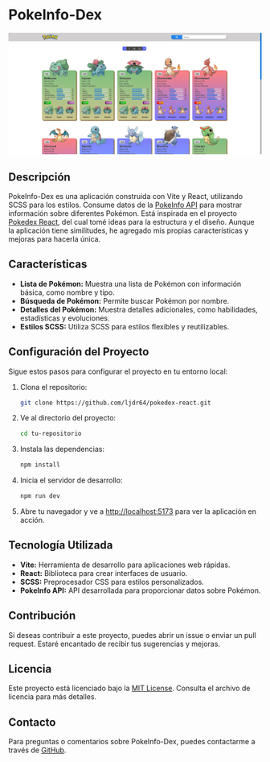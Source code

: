 # PokeInfo-Dex

![PokeInfo-Dex](./src/assets/home_page.png)

## Descripción

PokeInfo-Dex es una aplicación construida con Vite y React, utilizando SCSS para los estilos. Consume datos de la [PokeInfo API](https://pokemon-api-opal.vercel.app) para mostrar información sobre diferentes Pokémon. Está inspirada en el proyecto [Pokedex React](https://github.com/rolando-d3v/pokedex-react), del cual tomé ideas para la estructura y el diseño. Aunque la aplicación tiene similitudes, he agregado mis propias características y mejoras para hacerla única.

## Características

- **Lista de Pokémon:** Muestra una lista de Pokémon con información básica, como nombre y tipo.
- **Búsqueda de Pokémon:** Permite buscar Pokémon por nombre.
- **Detalles del Pokémon:** Muestra detalles adicionales, como habilidades, estadísticas y evoluciones.
- **Estilos SCSS:** Utiliza SCSS para estilos flexibles y reutilizables.

## Configuración del Proyecto

Sigue estos pasos para configurar el proyecto en tu entorno local:

1. Clona el repositorio:

   ```bash
   git clone https://github.com/ljdr64/pokedex-react.git
   ```

2. Ve al directorio del proyecto:

   ```bash
   cd tu-repositorio
   ```

3. Instala las dependencias:

   ```bash
   npm install
   ```

4. Inicia el servidor de desarrollo:

   ```bash
   npm run dev
   ```

5. Abre tu navegador y ve a [http://localhost:5173](http://localhost:5173) para ver la aplicación en acción.

## Tecnología Utilizada

- **Vite:** Herramienta de desarrollo para aplicaciones web rápidas.
- **React:** Biblioteca para crear interfaces de usuario.
- **SCSS:** Preprocesador CSS para estilos personalizados.
- **PokeInfo API:** API desarrollada para proporcionar datos sobre Pokémon.

## Contribución

Si deseas contribuir a este proyecto, puedes abrir un issue o enviar un pull request. Estaré encantado de recibir tus sugerencias y mejoras.

## Licencia

Este proyecto está licenciado bajo la [MIT License](LICENSE). Consulta el archivo de licencia para más detalles.

## Contacto

Para preguntas o comentarios sobre PokeInfo-Dex, puedes contactarme a través de [GitHub](https://github.com/ljdr64).
